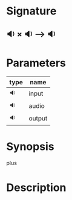 # Signature
## 🔉 × 🔉 ⟶ 🔉

# Parameters

| type | name |
|------|------|
|🔉|input|
|🔉|audio|
|🔉|output|

# Synopsis
plus

# Description
